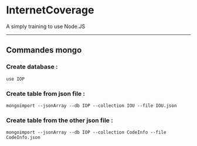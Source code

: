 # InternetCoverage

A simply training to use Node.JS


---

## Commandes mongo
### Create database :
```
use IOP
```
### Create table from json file :
```
mongoimport --jsonArray --db IOP --collection IOU --file IOU.json
```
### Create table from the other json file :
```
mongoimport --jsonArray --db IOP --collection CodeInfo --file CodeInfo.json
```
